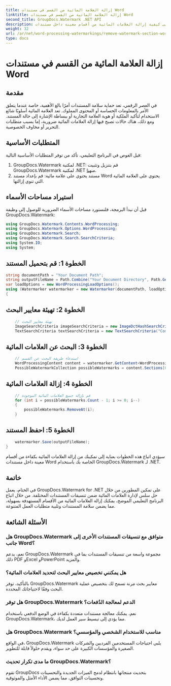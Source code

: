 ```yaml
---
title: إزالة العلامة المائية من القسم في مستندات Word
linktitle: إزالة العلامة المائية من القسم في مستندات Word
second_title: GroupDocs.Watermark .NET API
description: تعرف على كيفية إزالة العلامات المائية من أقسام معينة داخل مستندات Word باستخدام GroupDocs.Watermark لـ .NET. البرنامج التعليمي الشامل متاح هنا.
weight: 32
url: /ar/net/word-processing-watermarkings/remove-watermark-section-word-docs/
type: docs
---
```

# إزالة العلامة المائية من القسم في مستندات Word

## مقدمة
في العصر الرقمي، تعد حماية سلامة المستندات أمرًا بالغ الأهمية، خاصة عندما يتعلق الأمر بالمعلومات الحساسة أو المحتوى المملوك. تعد العلامة المائية أسلوبًا شائع الاستخدام لتأكيد الملكية أو هوية العلامة التجارية أو ببساطة الإشارة إلى حالة المستند. ومع ذلك، هناك حالات تصبح فيها إزالة العلامات المائية ضرورية، إما بسبب متطلبات التحرير أو مخاوف الخصوصية.
## المتطلبات الأساسية
قبل الغوص في البرنامج التعليمي، تأكد من توفر المتطلبات الأساسية التالية:
1.  GroupDocs.Watermark لمكتبة .NET: قم بتنزيل وتثبيت GroupDocs.Watermark لمكتبة .NET من[هنا](https://releases.groupdocs.com/Watermark/net/).
2. مستند يحتوي على علامة مائية: قم بإعداد مستند Word يحتوي على العلامة المائية التي تنوي إزالتها.

## استيراد مساحات الأسماء
قبل أن نبدأ البرمجة، فلنستورد مساحات الأسماء الضرورية للوصول إلى وظيفة GroupDocs.Watermark:
```csharp
using GroupDocs.Watermark.Contents.WordProcessing;
using GroupDocs.Watermark.Options.WordProcessing;
using GroupDocs.Watermark.Search;
using GroupDocs.Watermark.Search.SearchCriteria;
using System.IO;
using System;
```
## الخطوة 1: قم بتحميل المستند
```csharp
string documentPath = "Your Document Path";
string outputFileName = Path.Combine("Your Document Directory", Path.GetFileName(documentPath));
var loadOptions = new WordProcessingLoadOptions();
using (Watermarker watermarker = new Watermarker(documentPath, loadOptions))
{
```
## الخطوة 2: تهيئة معايير البحث
```csharp
    // تهيئة معايير البحث
    ImageSearchCriteria imageSearchCriteria = new ImageDctHashSearchCriteria(Constants.LogoPng);
    TextSearchCriteria textSearchCriteria = new TextSearchCriteria("Company Name");
```
## الخطوة 3: البحث عن العلامات المائية
```csharp
    // استدعاء طريقة البحث عن القسم
    WordProcessingContent content = watermarker.GetContent<WordProcessingContent>();
    PossibleWatermarkCollection possibleWatermarks = content.Sections[0].Search(textSearchCriteria.Or(imageSearchCriteria));
```
## الخطوة 4: إزالة العلامات المائية
```csharp
    // قم بإزالة جميع العلامات المائية الموجودة
    for (int i = possibleWatermarks.Count - 1; i >= 0; i--)
    {
        possibleWatermarks.RemoveAt(i);
    }
```
## الخطوة 5: احفظ المستند
```csharp
    watermarker.Save(outputFileName);
}
```
سيؤدي اتباع هذه الخطوات بعناية إلى تمكينك من إزالة العلامات المائية بكفاءة من أقسام معينة داخل مستندات Word الخاصة بك باستخدام GroupDocs.Watermark لـ .NET.

## خاتمة
في الختام، يعمل GroupDocs.Watermark for .NET على تمكين المطورين من خلال حل سلس لإدارة العلامات المائية ضمن تنسيقات المستندات المختلفة. من خلال اتباع البرنامج التعليمي الموضح، يمكنك إزالة العلامات المائية من الأقسام المستهدفة بسهولة، مما يضمن سلامة المستندات وتلبية متطلبات العمل المتنوعة.
## الأسئلة الشائعة
### هل GroupDocs.Watermark متوافق مع تنسيقات المستندات الأخرى إلى جانب Word؟
نعم، يدعم GroupDocs.Watermark مجموعة واسعة من تنسيقات المستندات بما في ذلك PDF وExcel وPowerPoint والمزيد.
### هل يمكنني تخصيص معايير البحث لتحديد العلامات المائية؟
بالتأكيد، توفر GroupDocs.Watermark معايير بحث مرنة تسمح لك بتخصيص عملية البحث وفقًا لاحتياجاتك المحددة.
### هل توفر GroupDocs.Watermark الدعم لمعالجة الدُفعات؟
نعم، يمكنك معالجة مستندات متعددة بكفاءة في الوضع الدفعي باستخدام GroupDocs.Watermark، مما يؤدي إلى تبسيط سير العمل لديك.
### هل GroupDocs.Watermark مناسب للاستخدام الشخصي والمؤسسي؟
في الواقع، GroupDocs.Watermark يلبي احتياجات المستخدمين الفرديين والشركات الصغيرة والمؤسسات الكبيرة على حد سواء، ويقدم حلولاً قابلة للتطوير.
### ما مدى تكرار تحديث GroupDocs.Watermark؟
تقوم GroupDocs بتحديث منتجاتها بانتظام لدمج الميزات الجديدة والتحسينات وتحسينات التوافق، مما يضمن الأداء الأمثل والموثوقية.